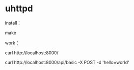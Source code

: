 # uhttpd

install：

  make
  
 work：
 
  curl http://localhost:8000/
  
  curl http://localhost:8000/api/basic -X POST -d 'hello=world'
  
  
